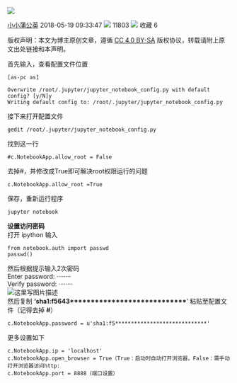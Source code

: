 ![](https://csdnimg.cn/release/blogv2/dist/pc/img/original.png)

[小小蒲公英](https://me.csdn.net/weixin_39777626) 2018-05-19 09:33:47 ![](https://csdnimg.cn/release/blogv2/dist/pc/img/articleReadEyes.png) 11803 ![](https://csdnimg.cn/release/blogv2/dist/pc/img/tobarCollect.png) 收藏  6 

版权声明：本文为博主原创文章，遵循 [CC 4.0 BY-SA](http://creativecommons.org/licenses/by-sa/4.0/) 版权协议，转载请附上原文出处链接和本声明。

首先输入，查看配置文件位置

    [as-pc as]
    
    Overwrite /root/.jupyter/jupyter_notebook_config.py with default config? [y/N]y
    Writing default config to: /root/.jupyter/jupyter_notebook_config.py

接下来打开配置文件

    gedit /root/.jupyter/jupyter_notebook_config.py

找到这一行

    #c.NotebookApp.allow_root = False  

去掉#，并修改成True即可解决root权限运行的问题

    c.NotebookApp.allow_root =True

保存，重新运行程序

    jupyter notebook

**设置访问密码**  
打开 ipython 输入

    from notebook.auth import passwd
    passwd()

然后根据提示输入2次密码  
Enter password: ········  
Verify password: ········  
![这里写图片描述](https://img-blog.csdn.net/20180808161818638?watermark/2/text/aHR0cHM6Ly9ibG9nLmNzZG4ubmV0L3dlaXhpbl8zOTc3NzYyNg==/font/5a6L5L2T/fontsize/400/fill/I0JBQkFCMA==/dissolve/70)  
然后复制 **‘sha1:f5643\*\*\*\*\*\*\*\*\*\*\*\*\*\*\*\*\*\*\*\*\*\*\*\*\*\*\*\***’ 粘贴至配置文件（记得去掉 **#**）

    c.NotebookApp.password = u'sha1:f5*****************************'

更多设置如下

    c.NotebookApp.ip = 'localhost'
    c.NotebookApp.open_browser = True（True：启动时自动打开浏览器，False：需手动打开浏览器访问http:
    c.NotebookApp.port = 8888（端口设置）
